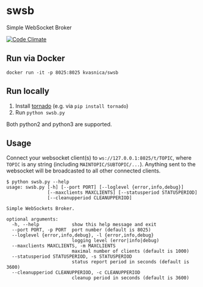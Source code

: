 # swsb
Simple WebSocket Broker

[![Code Climate](https://codeclimate.com/github/kvasnica/swsb/badges/gpa.svg)](https://codeclimate.com/github/kvasnica/swsb)

## Run via Docker
```
docker run -it -p 8025:8025 kvasnica/swsb
```

## Run locally

1. Install [tornado](http://www.tornadoweb.org) (e.g. via `pip install tornado`)
2. Run `python swsb.py`

Both python2 and python3 are supported.

## Usage

Connect your websocket client(s) to `ws://127.0.0.1:8025/t/TOPIC`, where `TOPIC` is any string (including `MAINTOPIC/SUBTOPIC/...`). Anything sent to the websocket will be broadcasted to all other connected clients.

```
$ python swsb.py --help
usage: swsb.py [-h] [--port PORT] [--loglevel {error,info,debug}]
               [--maxclients MAXCLIENTS] [--statusperiod STATUSPERIOD]
               [--cleanupperiod CLEANUPPERIOD]

Simple WebSockets Broker.

optional arguments:
  -h, --help            show this help message and exit
  --port PORT, -p PORT  port number (default is 8025)
  --loglevel {error,info,debug}, -l {error,info,debug}
                        logging level (error|info|debug)
  --maxclients MAXCLIENTS, -m MAXCLIENTS
                        maximal number of clients (default is 1000)
  --statusperiod STATUSPERIOD, -s STATUSPERIOD
                        status report period in seconds (default is 3600)
  --cleanupperiod CLEANUPPERIOD, -c CLEANUPPERIOD
                        cleanup period in seconds (default is 3600)
```
